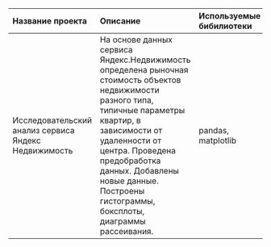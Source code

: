 | Название проекта | Описание | Используемые бибилиотеки |
| :-------------------- | :--------------------- |:---------------------------|
| Исследовательский анализ сервиса Яндекс Недвижимость | На основе данных сервиса Яндекс.Недвижимость определена рыночная стоимость объектов недвижимости разного типа, типичные параметры квартир, в зависимости от удаленности от центра. Проведена предобработка данных. Добавлены новые данные. Построены гистограммы, боксплоты, диаграммы рассеивания. | pandas, matplotlib|
